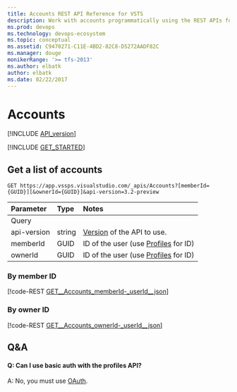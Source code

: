 ```yaml
---
title: Accounts REST API Reference for VSTS
description: Work with accounts programmatically using the REST APIs for VSTS.
ms.prod: devops
ms.technology: devops-ecosystem
ms.topic: conceptual
ms.assetid: C9470271-C11E-4BD2-82C8-D5272AADF82C
ms.manager: douge
monikerRange: '>= tfs-2013'
ms.author: elbatk
author: elbatk
ms.date: 02/22/2017
---
```


# Accounts
[!INCLUDE [API_version](../_data/version3-preview2.md)]

[!INCLUDE [GET_STARTED](../_data/get-started.md)]

## Get a list of accounts

```no-highlight
GET https://app.vssps.visualstudio.com/_apis/Accounts?[memberId={GUID}][&ownerId={GUID}]&api-version=3.2-preview
```

| Parameter | Type   | Notes 
|:----------|:-------|:--------------------------
| Query
| api-version | string | [Version](../../concepts/rest-api-versioning.md) of the API to use.
| memberId    | GUID | ID of the user (use [Profiles](https://www.visualstudio.com/en-us/docs/integrate/api/shared/profiles) for ID)
| ownerId     | GUID | ID of the user (use [Profiles](https://www.visualstudio.com/en-us/docs/integrate/api/shared/profiles) for ID)

### By member ID

[!code-REST [GET__Accounts_memberId-_userId__json](./_data/accounts/GET__Accounts_memberId-_userId_.json)]

### By owner ID

[!code-REST [GET__Accounts_ownerId-_userId__json](./_data/accounts/GET__Accounts_ownerId-_userId_.json)]

## Q&A

<!-- BEGINSECTION class="md-qanda" -->

#### Q: Can I use basic auth with the profiles API?

A: No, you must use [OAuth](../../get-started/authentication/oauth.md).

<!-- ENDSECTION --> 

